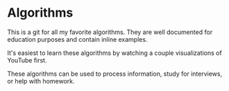 # Algorithms
This is a git for all my favorite algorithms. They are well documented for education purposes and contain inline examples. 

It's easiest to learn these algorithms by watching a couple visualizations of YouTube first. 

These algorithms can be used to process information, study for interviews, or help with homework. 


